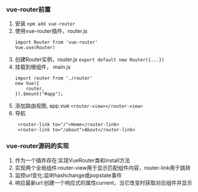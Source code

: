 ### vue-router前置
1. 安装
    `npm add vue-router`
1. 使用vue-router插件，router.js
    ```
    import Router from 'vue-router'
    Vue.use(Router)
    ```
1. 创建Router实例，router.js
    `export default new Router({...})`
1. 挂载到根组件， main.js
    ```
    import router from './router'
    new Vue({
        router,
    }).$mount("#app");
    ```
1. 添加路由视图, app.vue
    `<router-view></router-view>`
1. 导航
    ```
     <router-link to="/">Home</router-link>
     <router-link to="/about">About</router-link>
    ```

### vue-router源码的实现
1. 作为一个插件存在:实现VueRouter类和install方法
1. 实现两个全局组件:router-view用于显示匹配组件内容，router-link用于跳转
1. 监控url变化:监听hashchange或popstate事件
1. 响应最新url:创建一个响应式的属性current，当它改变时获取对应组件并显示
